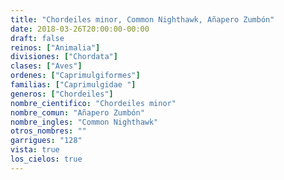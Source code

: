```yaml
---
title: "Chordeiles minor, Common Nighthawk, Añapero Zumbón"
date: 2018-03-26T20:00:00-00:00
draft: false
reinos: ["Animalia"]
divisiones: ["Chordata"]
clases: ["Aves"]
ordenes: ["Caprimulgiformes"]
familias: ["Caprimulgidae "]
generos: ["Chordeiles"]
nombre_cientifico: "Chordeiles minor"
nombre_comun: "Añapero Zumbón"
nombre_ingles: "Common Nighthawk"
otros_nombres: ""
garrigues: "128"
vista: true
los_cielos: true
---
```

